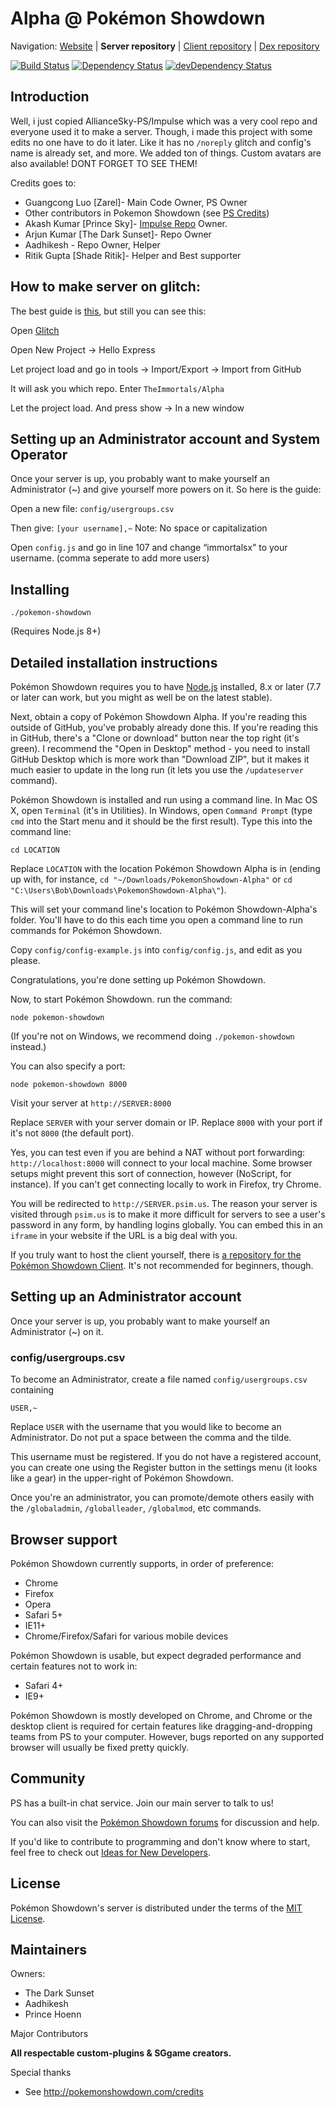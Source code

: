 # Alpha @ Pokémon Showdown

Navigation: [Website][1] | **Server repository** | [Client repository][2] | [Dex repository][3]

[1]: http://sun.psim.us/
[2]: https://github.com/Zarel/Pokemon-Showdown-Client
[3]: https://github.com/Zarel/Pokemon-Showdown-Dex

[![Build Status](https://travis-ci.org/FlamePrince-PS/PokemonShowdown-Impulse.svg?branch=master)](https://travis-ci.com/FlamePrince-PS/PokemonShowdown-Alpha)
[![Dependency Status](https://david-dm.org/FlamePrince-PS/PokemonShowdown-Impulse.svg)](https://david-dm.org/FlamePrince-PS/PokemonShowdown-Alpha)
[![devDependency Status](https://david-dm.org/FlamePrince-PS/PokemonShowdown-Impulse/dev-status.svg)](https://david-dm.org/FlamePrince-PS/PokemonShowdown-Alpha?type=dev)

## Introduction

Well, i just copied AllianceSky-PS/Impulse which was a very cool repo and everyone used it to make a server. Though, i made this project with some edits no one have to do it later. Like it has no `/noreply` glitch and config's name is already set, and more. We added ton of things. Custom avatars are also available! DONT FORGET TO SEE THEM!

Credits goes to:

- Guangcong Luo [Zarel]- Main Code Owner, PS Owner
- Other contributors in Pokemon Showdown (see [PS Credits][4])
- Akash Kumar [Prince Sky]- [Impulse Repo][5] Owner.
- Arjun Kumar [The Dark Sunset]- Repo Owner
- Aadhikesh - Repo Owner, Helper
- Ritik Gupta [Shade Ritik]- Helper and Best supporter

[4]: https://pokemonshowdown.com/credits
[5]: https://github.com/AllianceSky-PS/Impulse

## How to make server on glitch:

The best guide is [this][6], but still you can see this:

Open [Glitch][7]

Open New Project -> Hello Express

Let project load and go in tools -> Import/Export -> Import from GitHub

It will ask you which repo. Enter `TheImmortals/Alpha`

Let the project load. And press show -> In a new window

[6]: https://docs.google.com/document/d/1Fm-Sh7cfAuAmXgkEELo06NN0z0fm9JMdHGscOOTX49k/edit?usp=sharing
[7]: https://glitch.com/

## Setting up an Administrator account and System Operator

Once your server is up, you probably want to make yourself an Administrator (~) and give yourself more powers on it. So here is the guide:

Open a new file: `config/usergroups.csv`

Then give: `[your username],~` Note: No space or capitalization

Open `config.js` and go in line 107 and change “immortalsx” to your username. (comma seperate to add more users)

## Installing

    ./pokemon-showdown

(Requires Node.js 8+)

## Detailed installation instructions

Pokémon Showdown requires you to have [Node.js][8] installed, 8.x or later (7.7 or later can work, but you might as well be on the latest stable).

Next, obtain a copy of Pokémon Showdown Alpha. If you're reading this outside of GitHub, you've probably already done this. If you're reading this in GitHub, there's a "Clone or download" button near the top right (it's green). I recommend the "Open in Desktop" method - you need to install GitHub Desktop which is more work than "Download ZIP", but it makes it much easier to update in the long run (it lets you use the `/updateserver` command).

Pokémon Showdown is installed and run using a command line. In Mac OS X, open `Terminal` (it's in Utilities). In Windows, open `Command Prompt` (type `cmd` into the Start menu and it should be the first result). Type this into the command line:

    cd LOCATION

Replace `LOCATION` with the location Pokémon Showdown Alpha is in (ending up with, for instance, `cd "~/Downloads/PokemonShowdown-Alpha"` or `cd "C:\Users\Bob\Downloads\PokemonShowdown-Alpha\"`).

This will set your command line's location to Pokémon Showdown-Alpha's folder. You'll have to do this each time you open a command line to run commands for Pokémon Showdown.

Copy `config/config-example.js` into `config/config.js`, and edit as you please.

Congratulations, you're done setting up Pokémon Showdown.

Now, to start Pokémon Showdown. run the command:

    node pokemon-showdown

(If you're not on Windows, we recommend doing `./pokemon-showdown` instead.)

You can also specify a port:

    node pokemon-showdown 8000

Visit your server at `http://SERVER:8000`

Replace `SERVER` with your server domain or IP. Replace `8000` with your port if it's not `8000` (the default port).

Yes, you can test even if you are behind a NAT without port forwarding: `http://localhost:8000` will connect to your local machine. Some browser setups might prevent this sort of connection, however (NoScript, for instance). If you can't get connecting locally to work in Firefox, try Chrome.

You will be redirected to `http://SERVER.psim.us`. The reason your server is visited through `psim.us` is to make it more difficult for servers to see a user's password in any form, by handling logins globally. You can embed this in an `iframe` in your website if the URL is a big deal with you.

If you truly want to host the client yourself, there is [a repository for the Pokémon Showdown Client][9]. It's not recommended for beginners, though.

[8]: https://nodejs.org/
[9]: https://github.com/Zarel/Pokemon-Showdown-Client

## Setting up an Administrator account

Once your server is up, you probably want to make yourself an Administrator (~) on it.

### config/usergroups.csv

To become an Administrator, create a file named `config/usergroups.csv` containing

    USER,~

Replace `USER` with the username that you would like to become an Administrator. Do not put a space between the comma and the tilde.

This username must be registered. If you do not have a registered account, you can create one using the Register button in the settings menu (it looks like a gear) in the upper-right of Pokémon Showdown.

Once you're an administrator, you can promote/demote others easily with the `/globaladmin`, `/globalleader`, `/globalmod`, etc commands.

## Browser support

Pokémon Showdown currently supports, in order of preference:

- Chrome
- Firefox
- Opera
- Safari 5+
- IE11+
- Chrome/Firefox/Safari for various mobile devices

Pokémon Showdown is usable, but expect degraded performance and certain features not to work in:

- Safari 4+
- IE9+

Pokémon Showdown is mostly developed on Chrome, and Chrome or the desktop client is required for certain features like dragging-and-dropping teams from PS to your computer. However, bugs reported on any supported browser will usually be fixed pretty quickly.

## Community

PS has a built-in chat service. Join our main server to talk to us!

You can also visit the [Pokémon Showdown forums][10] for discussion and help.

[10]: https://www.smogon.com/forums/forums/pok%C3%A9mon-showdown.209/

If you'd like to contribute to programming and don't know where to start, feel free to check out [Ideas for New Developers][11].

[11]: https://github.com/Zarel/Pokemon-Showdown/issues/2444

## License

Pokémon Showdown's server is distributed under the terms of the [MIT License][12].

[12]: https://github.com/Zarel/Pokemon-Showdown/blob/master/LICENSE

## Maintainers

Owners:

- The Dark Sunset
- Aadhikesh
- Prince Hoenn

Major Contributors

**All respectable custom-plugins & SGgame creators.**

Special thanks

- See http://pokemonshowdown.com/credits
